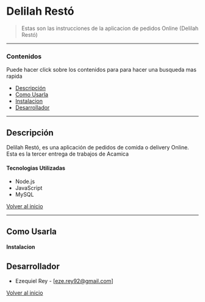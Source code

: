 # Delilah Restó




> Estas son las instrucciones de la aplicacion de pedidos Online (Delilah Restó)

---

### Contenidos
Puede hacer click sobre los contenidos para para hacer una busqueda mas rapida

- [Descripción ](#Descripción)
- [Como Usarla](#Como-Usarla)
- [Instalacion](#Instalacion)
- [Desarrollador](#Desarrollador)

---

## Descripción 

Delilah Restó,  es una aplicación de pedidos de comida o delivery Online. Esta es la tercer entrega de trabajos de Acamica 

#### Tecnologias Utilizadas 

- Node.js
- JavaScript
- MySQL

[Volver al inicio](#Contenidos)

---

## Como Usarla

#### Instalacion







## Desarrollador 

- Ezequiel Rey - [eze.rey92@gmail.com]


[Volver al inicio](#Contenidos)
